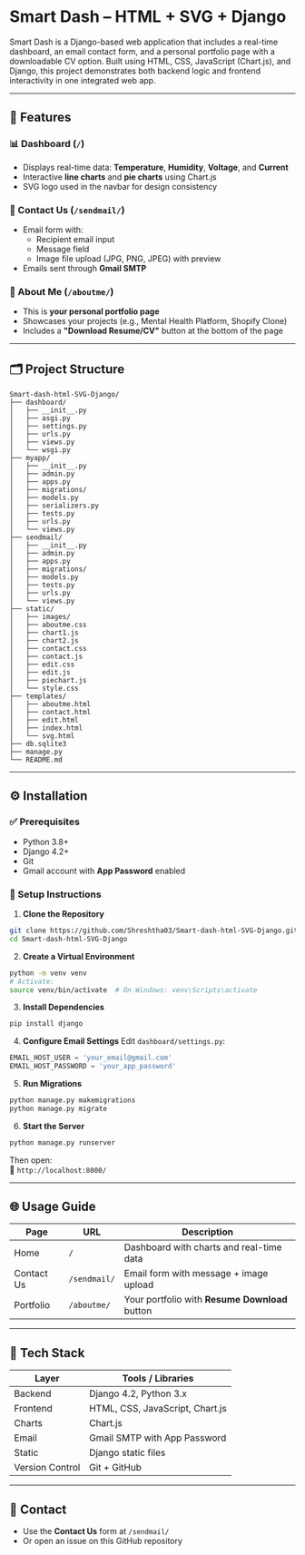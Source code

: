 # Smart Dash – HTML + SVG + Django

Smart Dash is a Django-based web application that includes a real-time dashboard, an email contact form, and a personal portfolio page with a downloadable CV option. Built using HTML, CSS, JavaScript (Chart.js), and Django, this project demonstrates both backend logic and frontend interactivity in one integrated web app.

---

## 🔧 Features

### 📊 Dashboard (`/`)
- Displays real-time data: **Temperature**, **Humidity**, **Voltage**, and **Current**
- Interactive **line charts** and **pie charts** using Chart.js
- SVG logo used in the navbar for design consistency

### 📩 Contact Us (`/sendmail/`)
- Email form with:
  - Recipient email input
  - Message field
  - Image file upload (JPG, PNG, JPEG) with preview
- Emails sent through **Gmail SMTP**

### 👤 About Me (`/aboutme/`)
- This is **your personal portfolio page**
- Showcases your projects (e.g., Mental Health Platform, Shopify Clone)
- Includes a **"Download Resume/CV"** button at the bottom of the page

---

## 🗂️ Project Structure

```
Smart-dash-html-SVG-Django/
├── dashboard/
│   ├── __init__.py
│   ├── asgi.py
│   ├── settings.py
│   ├── urls.py
│   ├── views.py
│   └── wsgi.py
├── myapp/
│   ├── __init__.py
│   ├── admin.py
│   ├── apps.py
│   ├── migrations/
│   ├── models.py
│   ├── serializers.py
│   ├── tests.py
│   ├── urls.py
│   └── views.py
├── sendmail/
│   ├── __init__.py
│   ├── admin.py
│   ├── apps.py
│   ├── migrations/
│   ├── models.py
│   ├── tests.py
│   ├── urls.py
│   └── views.py
├── static/
│   ├── images/
│   ├── aboutme.css
│   ├── chart1.js
│   ├── chart2.js
│   ├── contact.css
│   ├── contact.js
│   ├── edit.css
│   ├── edit.js
│   ├── piechart.js
│   └── style.css
├── templates/
│   ├── aboutme.html
│   ├── contact.html
│   ├── edit.html
│   ├── index.html
│   └── svg.html
├── db.sqlite3
├── manage.py
└── README.md
```

---

## ⚙️ Installation

### ✅ Prerequisites
- Python 3.8+
- Django 4.2+
- Git
- Gmail account with **App Password** enabled

### 🚀 Setup Instructions

1. **Clone the Repository**
```bash
git clone https://github.com/Shreshtha03/Smart-dash-html-SVG-Django.git
cd Smart-dash-html-SVG-Django
```

2. **Create a Virtual Environment**
```bash
python -m venv venv
# Activate:
source venv/bin/activate  # On Windows: venv\Scripts\activate
```

3. **Install Dependencies**
```bash
pip install django
```

4. **Configure Email Settings**
Edit `dashboard/settings.py`:
```python
EMAIL_HOST_USER = 'your_email@gmail.com'
EMAIL_HOST_PASSWORD = 'your_app_password'
```

5. **Run Migrations**
```bash
python manage.py makemigrations
python manage.py migrate
```

6. **Start the Server**
```bash
python manage.py runserver
```

Then open:  
📍 `http://localhost:8000/`

---

## 🌐 Usage Guide

| Page         | URL             | Description                                       |
|--------------|------------------|---------------------------------------------------|
| Home         | `/`              | Dashboard with charts and real-time data         |
| Contact Us   | `/sendmail/`     | Email form with message + image upload           |
| Portfolio    | `/aboutme/`      | Your portfolio with **Resume Download** button   |

---

## 🧰 Tech Stack

| Layer     | Tools / Libraries                    |
|-----------|--------------------------------------|
| Backend   | Django 4.2, Python 3.x               |
| Frontend  | HTML, CSS, JavaScript, Chart.js      |
| Charts    | Chart.js                             |
| Email     | Gmail SMTP with App Password         |
| Static    | Django static files                  |
| Version Control | Git + GitHub                   |

---

## 🙋 Contact

- Use the **Contact Us** form at `/sendmail/`
- Or open an issue on this GitHub repository

